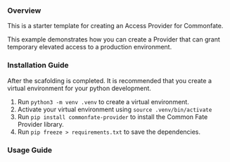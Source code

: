 ### Overview

This is a starter template for creating an Access Provider for Commonfate.

This example demonstrates how you can create a Provider that can grant temporary elevated access to a production environment.

### Installation Guide

After the scafolding is completed. It is recommended that you create a virtual environment for your python development.

1. Run `python3 -m venv .venv` to create a virtual environment.
2. Activate your virtual environment using `source .venv/bin/activate`
3. Run `pip install commonfate-provider` to install the Common Fate Provider library.
4. Run `pip freeze > requirements.txt` to save the dependencies.

### Usage Guide
